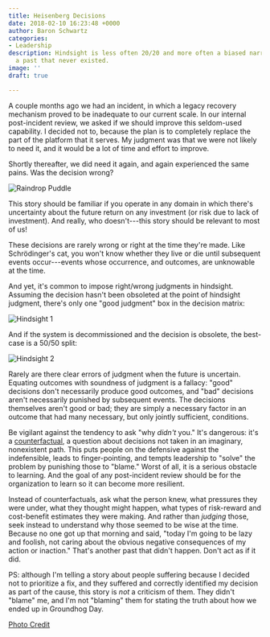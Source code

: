 ```yaml
---
title: Heisenberg Decisions
date: 2018-02-10 16:23:48 +0000
author: Baron Schwartz
categories:
- Leadership
description: Hindsight is less often 20/20 and more often a biased narrative about
  a past that never existed.
image: ''
draft: true

---
```

A couple months ago we had an incident, in which a legacy recovery mechanism proved to be inadequate to our current scale. In our internal post-incident review, we asked if we should improve this seldom-used capability. I decided not to, because the plan is to completely replace the part of the platform that it serves. My judgment was that we were not likely to need it, and it would be a lot of time and effort to improve.

Shortly thereafter, we did need it again, and again experienced the same pains. Was the decision wrong?

![Raindrop Puddle](/media/2018/02/rain-2422642_1280.jpg)

<!--more-->

This story should be familiar if you operate in any domain in which there's uncertainty about the future return on any investment (or risk due to lack of investment). And really, who doesn't---this story should be relevant to most of us!

These decisions are rarely wrong or right at the time they're made. Like Schrödinger's cat, you won't know whether they live or die until subsequent events occur---events whose occurrence, and outcomes, are unknowable at the time.

And yet, it's common to impose right/wrong judgments in hindsight. Assuming the decision hasn't been obsoleted at the point of hindsight judgment, there's only one "good judgment" box in the decision matrix:

![Hindsight 1](/media/2018/02/hindsight-judgment-1.png)

And if the system is decommissioned and the decision is obsolete, the best-case is a 50/50 split:

![Hindsight 2](/media/2018/02/hindsight-judgment-2.png)

Rarely are there clear errors of judgment when the future is uncertain. Equating outcomes with soundness of judgment is a fallacy: "good" decisions don't necessarily produce good outcomes, and "bad" decisions aren't necessarily punished by subsequent events. The decisions themselves aren't good or bad; they are simply a necessary factor in an outcome that had many necessary, but only jointly sufficient, conditions.

Be vigilant against the tendency to ask "why _didn't_ you." It's dangerous: it's a [counterfactual](https://www.amazon.com/Beyond-Blame-Learning-Failure-Success/dp/1491906413/?tag=xaprb-20), a question about decisions not taken in an imaginary, nonexistent path. This puts people on the defensive against the indefensible, leads to finger-pointing, and tempts leadership to "solve" the problem by punishing those to "blame." Worst of all, it is a serious obstacle to learning. And the goal of any post-incident review should be for the organization to learn so it can become more resilient.

Instead of counterfactuals, ask what the person knew, what pressures they were under, what they thought might happen, what types of risk-reward and cost-benefit estimates they were making. And rather than _judging_ those, seek instead to understand why those seemed to be wise at the time. Because no one got up that morning and said, "today I'm going to be lazy and foolish, not caring about the obvious negative consequences of my action or inaction." That's another past that didn't happen. Don't act as if it did.

PS: although I'm telling a story about people suffering because I decided not to prioritize a fix, and they suffered and correctly identified my decision as part of the cause, this story is _not_ a criticism of them. They didn't "blame" me, and I'm not "blaming" them for stating the truth about how we ended up in Groundhog Day.

[Photo Credit](https://pixabay.com/en/rain-drip-circle-water-raindrop-2422642/)